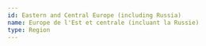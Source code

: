 ```yaml
---
id: Eastern and Central Europe (including Russia)
name: Europe de l'Est et centrale (incluant la Russie)
type: Region
---
```

